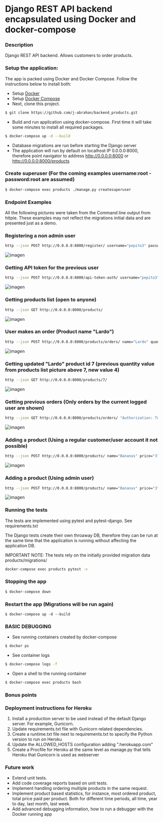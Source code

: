 # Django REST API backend encapsulated using Docker and docker-compose

### Description
Django REST API backend. Allows customers to order products.

### Setup the application:
The app is packed using Docker and Docker Compose. Follow the instructions below to install both:
- Setup [Docker](https://docs.docker.com/install/)
- Setup [Docker Compose](https://docs.docker.com/compose/install/)
- Next, clone this project.

``` bash
$ git clone https://github.com/j-abrahan/backend_products.git
```

- Build and run application using docker-compose. First time it will take some minutes to install all required packages.

``` bash
$ docker-compose up -d --build
```

- Database migrations are run before starting the Django server
- The application will run by default on localhost IP 0.0.0.0:8000, therefore point navigator to address http://0.0.0.0:8000 or http://0.0.0.0:8000/products

### Create superuser (For the coming examples username:root - password:root are assumed)
``` bash
$ docker-compose exec products ./manage.py createsuperuser
```

### Endpoint Examples
All the following pictures were taken from the Command line output from httpie. These examples may not reflect the migrations initial data and
are presented just as a demo.

### Registering a non admin user
``` bash
http --json POST http://0.0.0.0:8000/register/ username="pepito3" password="xona1234" password2="xona1234"
```

![imagen](https://user-images.githubusercontent.com/96445374/159169617-f2dbe7f3-d98c-4a4d-9466-76e549dca540.png)

### Getting API token for the previous user
``` bash
http --json POST http://0.0.0.0:8000/api-token-auth/ username="pepito3" password="xona1234"
```

![imagen](https://user-images.githubusercontent.com/96445374/159169675-fe4612b8-9015-449e-9c85-07ee76b6a40b.png)

### Getting products list (open to anyone)
``` bash
http --json GET http://0.0.0.0:8000/products/  
```

![imagen](https://user-images.githubusercontent.com/96445374/159169790-06704b45-aedd-4ea6-91b5-0b92ae744c58.png)

### User makes an order (Product name "Lardo")
``` bash
http --json POST http://0.0.0.0:8000/products/orders/ name="Lardo" quantity=3 "Authorization: Token 9a97b3468ee0d38afa63945ef7411cb31f972681"
```

![imagen](https://user-images.githubusercontent.com/96445374/159169898-a9da8914-a1aa-448d-beba-f99b2ae79e6f.png)

### Getting updated "Lardo" product id 7 (previous quantity value from products list picture above 7, new value 4)
``` bash
http --json GET http://0.0.0.0:8000/products/7/
```

![imagen](https://user-images.githubusercontent.com/96445374/159170001-325c7581-1bcb-4a64-89ee-d0ce5d8a70b7.png)

### Getting previous orders (Only orders by the current logged user are shown)
``` bash
http --json GET http://0.0.0.0:8000/products/orders/ "Authorization: Token 9a97b3468ee0d38afa63945ef7411cb31f972681"
```

![imagen](https://user-images.githubusercontent.com/96445374/159170181-4be6e9c8-d3b6-40c4-b65c-6b64f3e56bae.png)

### Adding a product (Using a regular customer/user account it not possible)
``` bash
http --json POST http://0.0.0.0:8000/products/ name="Bananas" price="3" quantity=10 "Authorization: Token 9a97b3468ee0d38afa63945ef7411cb31f972681"
```

![imagen](https://user-images.githubusercontent.com/96445374/159170436-2b0a499b-d052-43cc-830b-deea425f918f.png)

### Adding a product (Using admin user)
``` bash
http --json POST http://0.0.0.0:8000/products/ name="Bananas" price="3" quantity=10 "Authorization: Token $(cat token)"
```

![imagen](https://user-images.githubusercontent.com/96445374/159170530-423671e7-d303-475f-8815-5554642bf38b.png)

### Running the tests
The tests are implemented using pytest and pytest-django. See requirements.txt

The Django tests create their own throaway DB, therefore they can be run at the same time that the application is running without
affecting the application DB.

IMPORTANT NOTE: The tests rely on the initially provided migration data products/migrations/

``` bash
docker-compose exec products pytest -v
```

### Stopping the app

``` bash
$ docker-compose down
```

### Restart the app (Migrations will be run again)

```
$ docker-compose up -d --build
```

### BASIC DEBUGGING

- See running containers created by docker-compose
``` bash
$ docker ps
```

- See container logs

``` bash
$ docker-compose logs -f
```

- Open a shell to the running container

``` bash
$ docker-compose exec products bash
```

### Bonus points

### Deployment instructions for Heroku

1. Install a production server to be used instead of the default Django server. For example, Gunicorn.
2. Update requirements.txt file with Gunicorn related dependencies.
3. Create a runtime.txt file next to requirements.txt to specify the Python version to run on Heroku
4. Update the ALLOWED_HOSTS configuration adding ".herokuapp.com"
5. Create a Procfile for Heroku at the same level as manage.py that tells Heroku that Gunicorn is used as webserver

### Future work

- Extend unit tests.
- Add code coverage reports based on unit tests.
- Implement handling ordering multiple products in the same request.
- Implement product based statistics, for instance, most ordered product, total price paid per product. Both for different
time periods, all time, year to day, last month, last week.
- Add advanced debugging information, how to run a debugger with the Docker running app
